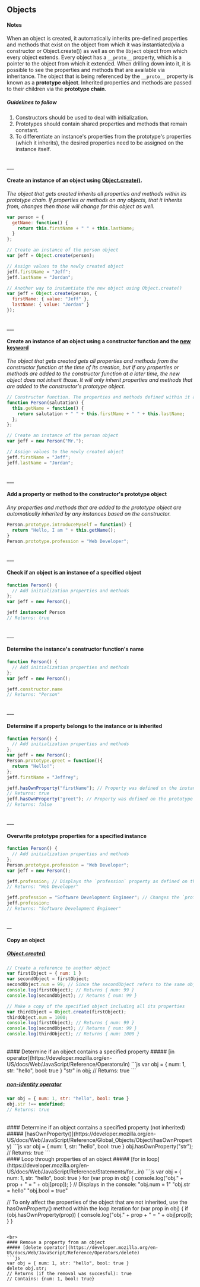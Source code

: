 ## Objects

#### Notes
When an object is created, it automatically inherits pre-defined properties and methods that exist on the object from which it was instantiated(via a constructor or Object.create()) as well as on the `Object` object from which every object extends. Every object has a `__proto__` property, which is a pointer to the object from which it extended. When drilling down into it, it is possible to see the properties and methods that are available via inheritance. The object that is being referenced by the `__proto__` property is known as a **prototype object**. Inherited properties and methods are passed to their children via the **prototype chain**.

##### Guidelines to follow
1. Constructors should be used to deal with initialization.
2. Prototypes should contain shared properties and methods that remain constant.
3. To differentiate an instance's properties from the prototype's properties (which it inherits), the desired properties need to be assigned on the instance itself.

<br>
___
<br>

#### Create an instance of an object using [Object.create()](https://developer.mozilla.org/en-US/docs/Web/JavaScript/Reference/Global_Objects/Object/create).
*The object that gets created inherits all properties and methods within its prototype chain. If properties or methods on any objects, that it inherits from, changes then those will change for this object as well.*
```js
var person = {
  getName: function() {
    return this.firstName + " " + this.lastName;
  }
};

// Create an instance of the person object
var jeff = Object.create(person);

// Assign values to the newly created object
jeff.firstName = "Jeff";
jeff.lastName = "Jordan";

// Another way to instantiate the new object using Object.create()
var jeff = Object.create(person, {
  firstName: { value: "Jeff" },
  lastName: { value: "Jordan" }
});
```

<br>
___
<br>

#### Create an instance of an object using a constructor function and the [new keyword](https://developer.mozilla.org/en-US/docs/Web/JavaScript/Reference/Operators/new)
*The object that gets created gets all properties and methods from the constructor function at the time of its creation, but if any properties or methods are added to the constructor function at a later time, the new object does not inherit those. It will only inherit properties and methods that are added to the constructor's prototype object.*
```js
// Constructor function. The properties and methods defined within it are added to the instance when it gets created.
function Person(salutation) {
  this.getName = function() {
    return salutation + " " + this.firstName + " " + this.lastName;
  };
};

// Create an instance of the person object
var jeff = new Person("Mr.");

// Assign values to the newly created object
jeff.firstName = "Jeff";
jeff.lastName = "Jordan";
```

<br>
___
<br>

#### Add a property or method to the constructor's prototype object
*Any properties and methods that are added to the prototype object are automatically inherited by any instances based on the constructor.*
```js
Person.prototype.introduceMyself = function() {
  return "Hello, I am " + this.getName();
}
Person.prototype.profession = "Web Developer";
```

<br>
___
<br>

#### Check if an object is an instance of a specified object
```js
function Person() {
  // Add initialization properties and methods
};
var jeff = new Person();

jeff instanceof Person
// Returns: true
```

<br>
___
<br>

#### Determine the instance's constructor function's name
```js
function Person() {
  // Add initialization properties and methods
};
var jeff = new Person();

jeff.constructor.name
// Returns: "Person"
```

<br>
___
<br>

#### Determine if a property belongs to the instance or is inherited
```js
function Person() {
  // Add initialization properties and methods
};
var jeff = new Person();
Person.prototype.greet = function(){
  return "Hello!";
};
jeff.firstName = "Jeffrey";

jeff.hasOwnProperty("firstName"); // Property was defined on the instance
// Returns: true
jeff.hasOwnProperty("greet"); // Property was defined on the prototype object for the constructor
// Returns: false
```

<br>
___
<br>

#### Overwrite prototype properties for a specified instance
```js
function Person() {
  // Add initialization properties and methods
};
Person.prototype.profession = "Web Developer";
var jeff = new Person();

jeff.profession; // Displays the `profession` property as defined on the constructor's prototype object
// Returns: "Web Developer"

jeff.profession = "Software Development Engineer"; // Changes the `profession` property on the specified instance 
jeff.profession;
// Returns: "Software Development Engineer"
```

<br>
__
<br>

#### Copy an object
##### [Object.create()](https://developer.mozilla.org/en-US/docs/Web/JavaScript/Reference/Global_Objects/Object/create)
```js
// Create a reference to another object
var firstObject = { num: 1 }
var secondObject = firstObject;
secondObject.num = 99; // Since the secondObject refers to the same object as firstObject, the num property is changed in both objects
console.log(firstObject); // Returns { num: 99 }   
console.log(secondObject); // Returns { num: 99 } 

// Make a copy of the specified object including all its properties
var thirdObject = Object.create(firstObject);
thirdObject.num = 1000;
console.log(firstObject); // Returns { num: 99 }   
console.log(secondObject); // Returns { num: 99 }
console.log(thirdObject); // Returns { num: 1000 }
```

<br>
#### Determine if an object contains a specified property
##### [in operator](https://developer.mozilla.org/en-US/docs/Web/JavaScript/Reference/Operators/in)
```js
var obj = { num: 1, str: "hello", bool: true }
"str" in obj;
// Returns: true
```

##### [non-identity operator](https://developer.mozilla.org/en-US/docs/Web/JavaScript/Reference/Operators/Comparison_Operators#Non-identity_strict_inequality_(!))
```js
var obj = { num: 1, str: "hello", bool: true }
obj.str !== undefined;
// Returns: true
```

<br>
#### Determine if an object contains a specified property (not inherited)
##### [hasOwnProperty()](https://developer.mozilla.org/en-US/docs/Web/JavaScript/Reference/Global_Objects/Object/hasOwnProperty)
```js
var obj = { num: 1, str: "hello", bool: true }
obj.hasOwnProperty("str");
// Returns: true
```

<br>
#### Loop through properties of an object
##### [for in loop](https://developer.mozilla.org/en-US/docs/Web/JavaScript/Reference/Statements/for...in)
```js
var obj = { num: 1, str: "hello", bool: true }
for (var prop in obj) {
  console.log("obj." + prop + " = " + obj[prop]);
}
// Displays in the console:
"obj.num = 1"
"obj.str = hello"
"obj.bool = true"

// To only affect the properties of the object that are not inherited, use the hasOwnProperty() method within the loop iteration
for (var prop in obj) {
  if (obj.hasOwnProperty(prop)) {
    console.log("obj." + prop + " = " + obj[prop]);
  }
}
```

<br>
#### Remove a property from an object
##### [delete operator](https://developer.mozilla.org/en-US/docs/Web/JavaScript/Reference/Operators/delete)
```js
var obj = { num: 1, str: "hello", bool: true }
delete obj.str;
// Returns (if the removal was succesful): true
// Contains: {num: 1, bool: true}
```
